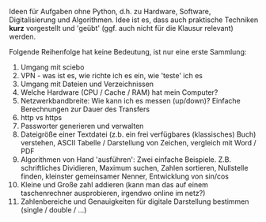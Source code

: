 Ideen für Aufgaben ohne Python, d.h. zu Hardware, Software, Digitalisierung und Algorithmen. Idee ist es, dass auch praktische Techniken **kurz** vorgestellt und 'geübt' (ggf. auch nicht für die Klausur relevant) werden.

Folgende Reihenfolge hat keine Bedeutung, ist nur eine erste Sammlung:

1. Umgang mit sciebo
1. VPN - was ist es, wie richte ich es ein, wie 'teste' ich es
1. Umgang mit Dateien und Verzeichnissen
1. Welche Hardware (CPU / Cache / RAM) hat mein Computer?
1. Netzwerkbandbreite: Wie kann ich es messen (up/down)? Einfache Berechnungen zur Dauer des Transfers
1. http vs https
1. Passworter generieren und verwalten
1. Dateigröße einer Textdatei (z.b. ein frei verfügbares (klassisches) Buch) verstehen, ASCII Tabelle / Darstellung von Zeichen, vergleich mit Word / PDF
1. Algorithmen von Hand 'ausführen': Zwei einfache Beispiele. Z.B. schriftliches Dividieren, Maximum suchen, Zahlen sortieren, Nullstelle finden, kleinster gemeinsamer Nenner, Entwicklung von sin/cos
1. Kleine und Große zahl addieren (kann man das auf einem taschenrechner ausprobieren, irgendwo online im netz?)
1. Zahlenbereiche und Genauigkeiten für digitale Darstellung bestimmen (single / double / ...)
